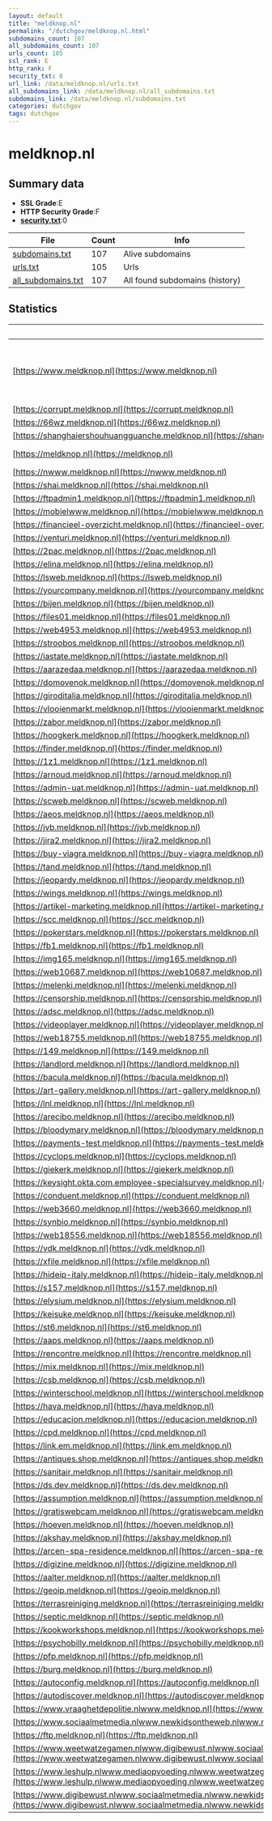 ```yaml
---
layout: default
title: "meldknop.nl"
permalink: "/dutchgov/meldknop.nl.html"
subdomains_count: 107
all_subdomains_count: 107
urls_count: 105
ssl_rank: E
http_rank: F
security_txt: 0
url_link: /data/meldknop.nl/urls.txt
all_subdomains_link: /data/meldknop.nl/all_subdomains.txt
subdomains_link: /data/meldknop.nl/subdomains.txt
categories: dutchgov
tags: dutchgov
---
```



# meldknop.nl
## Summary data


 - **SSL Grade**:E
 - **HTTP Security Grade**:F
 - **[security.txt](https://www.digitaleoverheid.nl/nieuws/standaard-security-txt-nu-verplicht-voor-overheid/)**:0


| File       | Count | Info |
|------------|-------|------|
|[subdomains.txt](/DutchGovScope/data/meldknop.nl/subdomains.txt)|107|Alive subdomains|
|[urls.txt](/DutchGovScope/data/meldknop.nl/urls.txt)|105|Urls|
|[all_subdomains.txt](/DutchGovScope/data/meldknop.nl/all_subdomains.txt)|107|All found subdomains (history)|


## Statistics


| Url | SSL | HTTP | Server | Cookie | HSTS | CORS | CTO | CSP | XFO | XXP | RP |FP| Tech |Title |
|--------|-------|-------|------|------|------|------|------|------|------|------|------|------|------|------|
|[https://www.meldknop.nl](https://www.meldknop.nl)| **A+**| **A**|nginx| |:white_check_mark: | | | | :white_check_mark: | :white_check_mark: | :white_check_mark: | |HSTS MySQL Nginx PHP WordPress Yoast SEO:22.5|Meldknop.nl - Ie...|
|[https://corrupt.meldknop.nl](https://corrupt.meldknop.nl)| **F**| **F**|nginx| | | | | | | | :white_check_mark: | |Nginx||
|[https://66wz.meldknop.nl](https://66wz.meldknop.nl)| **F**| **F**|nginx| | | | | | | | :white_check_mark: | |Nginx||
|[https://shanghaiershouhuangguanche.meldknop.nl](https://shanghaiershouhuangguanche.meldknop.nl)| **F**| **F**|nginx| | | | | | | | :white_check_mark: | |Nginx||
|[https://meldknop.nl](https://meldknop.nl)| **A+**| **A**|nginx| |:white_check_mark: | | | | :white_check_mark: | :white_check_mark: | :white_check_mark: | |HSTS Nginx||
|[https://nwww.meldknop.nl](https://nwww.meldknop.nl)| **F**| **F**|nginx| | | | | | | | :white_check_mark: | |Nginx||
|[https://shai.meldknop.nl](https://shai.meldknop.nl)| **F**| **F**|nginx| | | | | | | | :white_check_mark: | |Nginx||
|[https://ftpadmin1.meldknop.nl](https://ftpadmin1.meldknop.nl)| **F**| **F**|nginx| | | | | | | | :white_check_mark: | |Nginx||
|[https://mobielwww.meldknop.nl](https://mobielwww.meldknop.nl)| **F**| **F**|nginx| | | | | | | | :white_check_mark: | |Nginx||
|[https://financieel-overzicht.meldknop.nl](https://financieel-overzicht.meldknop.nl)| | **F**|nginx| | | | | | | | :white_check_mark: | |Nginx||
|[https://venturi.meldknop.nl](https://venturi.meldknop.nl)| | **F**|nginx| | | | | | | | :white_check_mark: | |Nginx||
|[https://2pac.meldknop.nl](https://2pac.meldknop.nl)| | **F**|nginx| | | | | | | | :white_check_mark: | |Nginx||
|[https://elina.meldknop.nl](https://elina.meldknop.nl)| | **F**|nginx| | | | | | | | :white_check_mark: | |Nginx||
|[https://lsweb.meldknop.nl](https://lsweb.meldknop.nl)| | **F**|nginx| | | | | | | | :white_check_mark: | |Nginx||
|[https://yourcompany.meldknop.nl](https://yourcompany.meldknop.nl)| | **F**|nginx| | | | | | | | :white_check_mark: | |Nginx||
|[https://bijen.meldknop.nl](https://bijen.meldknop.nl)| | **F**|nginx| | | | | | | | :white_check_mark: | |Nginx||
|[https://files01.meldknop.nl](https://files01.meldknop.nl)| | **F**|nginx| | | | | | | | :white_check_mark: | |Nginx||
|[https://web4953.meldknop.nl](https://web4953.meldknop.nl)| | **F**|nginx| | | | | | | | :white_check_mark: | |Nginx||
|[https://stroobos.meldknop.nl](https://stroobos.meldknop.nl)| | **F**|nginx| | | | | | | | :white_check_mark: | |Nginx||
|[https://iastate.meldknop.nl](https://iastate.meldknop.nl)| | **F**|nginx| | | | | | | | :white_check_mark: | |Nginx||
|[https://aarazedaa.meldknop.nl](https://aarazedaa.meldknop.nl)| | **F**|nginx| | | | | | | | :white_check_mark: | |Nginx||
|[https://domovenok.meldknop.nl](https://domovenok.meldknop.nl)| | **F**|nginx| | | | | | | | :white_check_mark: | |Nginx||
|[https://giroditalia.meldknop.nl](https://giroditalia.meldknop.nl)| | **F**|nginx| | | | | | | | :white_check_mark: | |Nginx||
|[https://vlooienmarkt.meldknop.nl](https://vlooienmarkt.meldknop.nl)| | **F**|nginx| | | | | | | | :white_check_mark: | |Nginx||
|[https://zabor.meldknop.nl](https://zabor.meldknop.nl)| | **F**|nginx| | | | | | | | :white_check_mark: | |Nginx||
|[https://hoogkerk.meldknop.nl](https://hoogkerk.meldknop.nl)| | **F**|nginx| | | | | | | | :white_check_mark: | |Nginx||
|[https://finder.meldknop.nl](https://finder.meldknop.nl)| | **F**|nginx| | | | | | | | :white_check_mark: | |Nginx||
|[https://1z1.meldknop.nl](https://1z1.meldknop.nl)| | **F**|nginx| | | | | | | | :white_check_mark: | |Nginx||
|[https://arnoud.meldknop.nl](https://arnoud.meldknop.nl)| | **F**|nginx| | | | | | | | :white_check_mark: | |Nginx||
|[https://admin-uat.meldknop.nl](https://admin-uat.meldknop.nl)| | **F**|nginx| | | | | | | | :white_check_mark: | |Nginx||
|[https://scweb.meldknop.nl](https://scweb.meldknop.nl)| | **F**|nginx| | | | | | | | :white_check_mark: | |Nginx||
|[https://aeos.meldknop.nl](https://aeos.meldknop.nl)| | **F**|nginx| | | | | | | | :white_check_mark: | |Nginx||
|[https://jvb.meldknop.nl](https://jvb.meldknop.nl)| | **F**|nginx| | | | | | | | :white_check_mark: | |Nginx||
|[https://jira2.meldknop.nl](https://jira2.meldknop.nl)| | **F**|nginx| | | | | | | | :white_check_mark: | |Nginx||
|[https://buy-viagra.meldknop.nl](https://buy-viagra.meldknop.nl)| | **F**|nginx| | | | | | | | :white_check_mark: | |Nginx||
|[https://tand.meldknop.nl](https://tand.meldknop.nl)| | **F**|nginx| | | | | | | | :white_check_mark: | |Nginx||
|[https://jeopardy.meldknop.nl](https://jeopardy.meldknop.nl)| | **F**|nginx| | | | | | | | :white_check_mark: | |Nginx||
|[https://wings.meldknop.nl](https://wings.meldknop.nl)| | **F**|nginx| | | | | | | | :white_check_mark: | |Nginx||
|[https://artikel-marketing.meldknop.nl](https://artikel-marketing.meldknop.nl)| | **F**|nginx| | | | | | | | :white_check_mark: | |Nginx||
|[https://scc.meldknop.nl](https://scc.meldknop.nl)| | **F**|nginx| | | | | | | | :white_check_mark: | |Nginx||
|[https://pokerstars.meldknop.nl](https://pokerstars.meldknop.nl)| | **F**|nginx| | | | | | | | :white_check_mark: | |Nginx||
|[https://fb1.meldknop.nl](https://fb1.meldknop.nl)| | **F**|nginx| | | | | | | | :white_check_mark: | |Nginx||
|[https://img165.meldknop.nl](https://img165.meldknop.nl)| | **F**|nginx| | | | | | | | :white_check_mark: | |Nginx||
|[https://web10687.meldknop.nl](https://web10687.meldknop.nl)| | **F**|nginx| | | | | | | | :white_check_mark: | |Nginx||
|[https://melenki.meldknop.nl](https://melenki.meldknop.nl)| | **F**|nginx| | | | | | | | :white_check_mark: | |Nginx||
|[https://censorship.meldknop.nl](https://censorship.meldknop.nl)| | **F**|nginx| | | | | | | | :white_check_mark: | |Nginx||
|[https://adsc.meldknop.nl](https://adsc.meldknop.nl)| | **F**|nginx| | | | | | | | :white_check_mark: | |Nginx||
|[https://videoplayer.meldknop.nl](https://videoplayer.meldknop.nl)| | **F**|nginx| | | | | | | | :white_check_mark: | |Nginx||
|[https://web18755.meldknop.nl](https://web18755.meldknop.nl)| | **F**|nginx| | | | | | | | :white_check_mark: | |Nginx||
|[https://149.meldknop.nl](https://149.meldknop.nl)| | **F**|nginx| | | | | | | | :white_check_mark: | |Nginx||
|[https://landlord.meldknop.nl](https://landlord.meldknop.nl)| | **F**|nginx| | | | | | | | :white_check_mark: | |Nginx||
|[https://bacula.meldknop.nl](https://bacula.meldknop.nl)| | **F**|nginx| | | | | | | | :white_check_mark: | |Nginx||
|[https://art-gallery.meldknop.nl](https://art-gallery.meldknop.nl)| | **F**|nginx| | | | | | | | :white_check_mark: | |Nginx||
|[https://lnl.meldknop.nl](https://lnl.meldknop.nl)| | **F**|nginx| | | | | | | | :white_check_mark: | |Nginx||
|[https://arecibo.meldknop.nl](https://arecibo.meldknop.nl)| | **F**|nginx| | | | | | | | :white_check_mark: | |Nginx||
|[https://bloodymary.meldknop.nl](https://bloodymary.meldknop.nl)| | **F**|nginx| | | | | | | | :white_check_mark: | |Nginx||
|[https://payments-test.meldknop.nl](https://payments-test.meldknop.nl)| | **F**|nginx| | | | | | | | :white_check_mark: | |Nginx||
|[https://cyclops.meldknop.nl](https://cyclops.meldknop.nl)| | **F**|nginx| | | | | | | | :white_check_mark: | |Nginx||
|[https://giekerk.meldknop.nl](https://giekerk.meldknop.nl)| | **F**|nginx| | | | | | | | :white_check_mark: | |Nginx||
|[https://keysight.okta.com.employee-specialsurvey.meldknop.nl](https://keysight.okta.com.employee-specialsurvey.meldknop.nl)| | **F**|nginx| | | | | | | | :white_check_mark: | |Nginx||
|[https://conduent.meldknop.nl](https://conduent.meldknop.nl)| | **F**|nginx| | | | | | | | :white_check_mark: | |Nginx||
|[https://web3660.meldknop.nl](https://web3660.meldknop.nl)| | **F**|nginx| | | | | | | | :white_check_mark: | |Nginx||
|[https://synbio.meldknop.nl](https://synbio.meldknop.nl)| | **F**|nginx| | | | | | | | :white_check_mark: | |Nginx||
|[https://web18556.meldknop.nl](https://web18556.meldknop.nl)| | **F**|nginx| | | | | | | | :white_check_mark: | |Nginx||
|[https://vdk.meldknop.nl](https://vdk.meldknop.nl)| | **F**|nginx| | | | | | | | :white_check_mark: | |Nginx||
|[https://xfile.meldknop.nl](https://xfile.meldknop.nl)| | **F**|nginx| | | | | | | | :white_check_mark: | |Nginx||
|[https://hideip-italy.meldknop.nl](https://hideip-italy.meldknop.nl)| | **F**|nginx| | | | | | | | :white_check_mark: | |Nginx||
|[https://s157.meldknop.nl](https://s157.meldknop.nl)| | **F**|nginx| | | | | | | | :white_check_mark: | |Nginx||
|[https://elysium.meldknop.nl](https://elysium.meldknop.nl)| | **F**|nginx| | | | | | | | :white_check_mark: | |Nginx||
|[https://keisuke.meldknop.nl](https://keisuke.meldknop.nl)| | **F**|nginx| | | | | | | | :white_check_mark: | |Nginx||
|[https://st6.meldknop.nl](https://st6.meldknop.nl)| | **F**|nginx| | | | | | | | :white_check_mark: | |Nginx||
|[https://aaps.meldknop.nl](https://aaps.meldknop.nl)| | **F**|nginx| | | | | | | | :white_check_mark: | |Nginx||
|[https://rencontre.meldknop.nl](https://rencontre.meldknop.nl)| | **F**|nginx| | | | | | | | :white_check_mark: | |Nginx||
|[https://mix.meldknop.nl](https://mix.meldknop.nl)| | **F**|nginx| | | | | | | | :white_check_mark: | |Nginx||
|[https://csb.meldknop.nl](https://csb.meldknop.nl)| | **F**|nginx| | | | | | | | :white_check_mark: | |Nginx||
|[https://winterschool.meldknop.nl](https://winterschool.meldknop.nl)| | **F**|nginx| | | | | | | | :white_check_mark: | |Nginx||
|[https://hava.meldknop.nl](https://hava.meldknop.nl)| | **F**|nginx| | | | | | | | :white_check_mark: | |Nginx||
|[https://educacion.meldknop.nl](https://educacion.meldknop.nl)| | **F**|nginx| | | | | | | | :white_check_mark: | |Nginx||
|[https://cpd.meldknop.nl](https://cpd.meldknop.nl)| | **F**|nginx| | | | | | | | :white_check_mark: | |Nginx||
|[https://link.em.meldknop.nl](https://link.em.meldknop.nl)| | **F**|nginx| | | | | | | | :white_check_mark: | |Nginx||
|[https://antiques.shop.meldknop.nl](https://antiques.shop.meldknop.nl)| | **F**|nginx| | | | | | | | :white_check_mark: | |Nginx||
|[https://sanitair.meldknop.nl](https://sanitair.meldknop.nl)| | **F**|nginx| | | | | | | | :white_check_mark: | |Nginx||
|[https://ds.dev.meldknop.nl](https://ds.dev.meldknop.nl)| | **F**|nginx| | | | | | | | :white_check_mark: | |Nginx||
|[https://assumption.meldknop.nl](https://assumption.meldknop.nl)| | **F**|nginx| | | | | | | | :white_check_mark: | |Nginx||
|[https://gratiswebcam.meldknop.nl](https://gratiswebcam.meldknop.nl)| | **F**|nginx| | | | | | | | :white_check_mark: | |Nginx||
|[https://hoeven.meldknop.nl](https://hoeven.meldknop.nl)| | **F**|nginx| | | | | | | | :white_check_mark: | |Nginx||
|[https://akshay.meldknop.nl](https://akshay.meldknop.nl)| | **F**|nginx| | | | | | | | :white_check_mark: | |Nginx||
|[https://arcen-spa-residence.meldknop.nl](https://arcen-spa-residence.meldknop.nl)| | **F**|nginx| | | | | | | | :white_check_mark: | |Nginx||
|[https://digizine.meldknop.nl](https://digizine.meldknop.nl)| | **F**|nginx| | | | | | | | :white_check_mark: | |Nginx||
|[https://aalter.meldknop.nl](https://aalter.meldknop.nl)| | **F**|nginx| | | | | | | | :white_check_mark: | |Nginx||
|[https://geoip.meldknop.nl](https://geoip.meldknop.nl)| | **F**|nginx| | | | | | | | :white_check_mark: | |Nginx||
|[https://terrasreiniging.meldknop.nl](https://terrasreiniging.meldknop.nl)| | **F**|nginx| | | | | | | | :white_check_mark: | |Nginx||
|[https://septic.meldknop.nl](https://septic.meldknop.nl)| | **F**|nginx| | | | | | | | :white_check_mark: | |Nginx||
|[https://kookworkshops.meldknop.nl](https://kookworkshops.meldknop.nl)| | **F**|nginx| | | | | | | | :white_check_mark: | |Nginx||
|[https://psychobilly.meldknop.nl](https://psychobilly.meldknop.nl)| | **F**|nginx| | | | | | | | :white_check_mark: | |Nginx||
|[https://pfp.meldknop.nl](https://pfp.meldknop.nl)| | **F**|nginx| | | | | | | | :white_check_mark: | |Nginx||
|[https://burg.meldknop.nl](https://burg.meldknop.nl)| | **F**|nginx| | | | | | | | :white_check_mark: | |Nginx||
|[https://autoconfig.meldknop.nl](https://autoconfig.meldknop.nl)| | **E**|| | | | | | | | :white_check_mark: | |||
|[https://autodiscover.meldknop.nl](https://autodiscover.meldknop.nl)| | **E**|| | | | | | | | :white_check_mark: | |||
|[https://www.vraaghetdepolitie.nlwww.meldknop.nl](https://www.vraaghetdepolitie.nlwww.meldknop.nl)| | **F**|nginx| | | | | | | | :white_check_mark: | |Nginx||
|[https://www.sociaalmetmedia.nlwww.newkidsontheweb.nlwww.meldknop.nl](https://www.sociaalmetmedia.nlwww.newkidsontheweb.nlwww.meldknop.nl)| | **F**|nginx| | | | | | | | :white_check_mark: | |Nginx||
|[https://ftp.meldknop.nl](https://ftp.meldknop.nl)| | **F**|nginx| | | | | | | | :white_check_mark: | |Nginx||
|[https://www.weetwatzegamen.nlwww.digibewust.nlwww.sociaalmetmedia.nlwww.newkidsontheweb.nlwww.meldknop.nl](https://www.weetwatzegamen.nlwww.digibewust.nlwww.sociaalmetmedia.nlwww.newkidsontheweb.nlwww.meldknop.nl)| | **F**|nginx| | | | | | | | :white_check_mark: | |Nginx||
|[https://www.leshulp.nlwww.mediaopvoeding.nlwww.weetwatzegamen.nlwww.digibewust.nlwww.sociaalmetmedia.nlwww.newkidsontheweb.nlwww.meldknop.nl](https://www.leshulp.nlwww.mediaopvoeding.nlwww.weetwatzegamen.nlwww.digibewust.nlwww.sociaalmetmedia.nlwww.newkidsontheweb.nlwww.meldknop.nl)| | **F**|nginx| | | | | | | | :white_check_mark: | |Nginx||
|[https://www.digibewust.nlwww.sociaalmetmedia.nlwww.newkidsontheweb.nlwww.meldknop.nl](https://www.digibewust.nlwww.sociaalmetmedia.nlwww.newkidsontheweb.nlwww.meldknop.nl)| | **F**|nginx| | | | | | | | :white_check_mark: | |Nginx||

